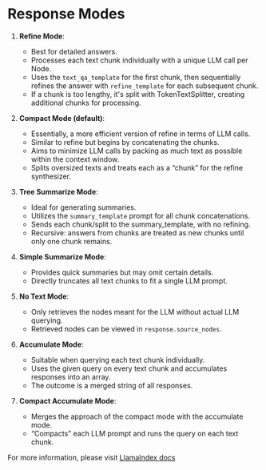 # Response Modes

1. **Refine Mode**:

   - Best for detailed answers.
   - Processes each text chunk individually with a unique LLM call per Node.
   - Uses the `text_qa_template` for the first chunk, then sequentially refines the answer with `refine_template` for each subsequent chunk.
   - If a chunk is too lengthy, it's split with TokenTextSplitter, creating additional chunks for processing.

2. **Compact Mode (default)**:

   - Essentially, a more efficient version of refine in terms of LLM calls.
   - Similar to refine but begins by concatenating the chunks.
   - Aims to minimize LLM calls by packing as much text as possible within the context window.
   - Splits oversized texts and treats each as a “chunk” for the refine synthesizer.

3. **Tree Summarize Mode**:

   - Ideal for generating summaries.
   - Utilizes the `summary_template` prompt for all chunk concatenations.
   - Sends each chunk/split to the summary_template, with no refining.
   - Recursive: answers from chunks are treated as new chunks until only one chunk remains.

4. **Simple Summarize Mode**:

   - Provides quick summaries but may omit certain details.
   - Directly truncates all text chunks to fit a single LLM prompt.

5. **No Text Mode**:

   - Only retrieves the nodes meant for the LLM without actual LLM querying.
   - Retrieved nodes can be viewed in `response.source_nodes`.

6. **Accumulate Mode**:

   - Suitable when querying each text chunk individually.
   - Uses the given query on every text chunk and accumulates responses into an array.
   - The outcome is a merged string of all responses.

7. **Compact Accumulate Mode**:
   - Merges the approach of the compact mode with the accumulate mode.
   - “Compacts” each LLM prompt and runs the query on each text chunk.

For more information, please visit [LlamaIndex docs](https://docs.llamaindex.ai/en/stable/core_modules/query_modules/query_engine/response_modes.html)
